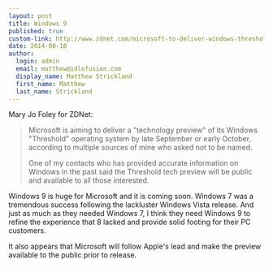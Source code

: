 ```yaml
--- 
layout: post
title: Windows 9
published: true
custom-link: http://www.zdnet.com/microsoft-to-deliver-windows-threshold-tech-preview-around-late-september-7000032668/
date: 2014-08-18
author:
  login: admin
  email: matthew@idlefusion.com
  display_name: Matthew Strickland
  first_name: Matthew
  last_name: Strickland
---
```

Mary Jo Foley for ZDNet:

>Microsoft is aiming to deliver a "technology preview" of its Windows "Threshold" operating system by late September or early October, according to multiple sources of mine who asked not to be named. 
>
>One of my contacts who has provided accurate information on Windows in the past said the Threshold tech preview will be public and available to all those interested.

Windows 9 is huge for Microsoft and it is coming soon.  Windows 7 was a tremendous success following the lackluster Windows Vista release.  And just as much as they needed Windows 7, I think they need Windows 9 to refine the experience that 8 lacked and provide solid footing for their PC customers.

It also appears that Microsoft will follow Apple's lead and make the preview available to the public prior to release.
